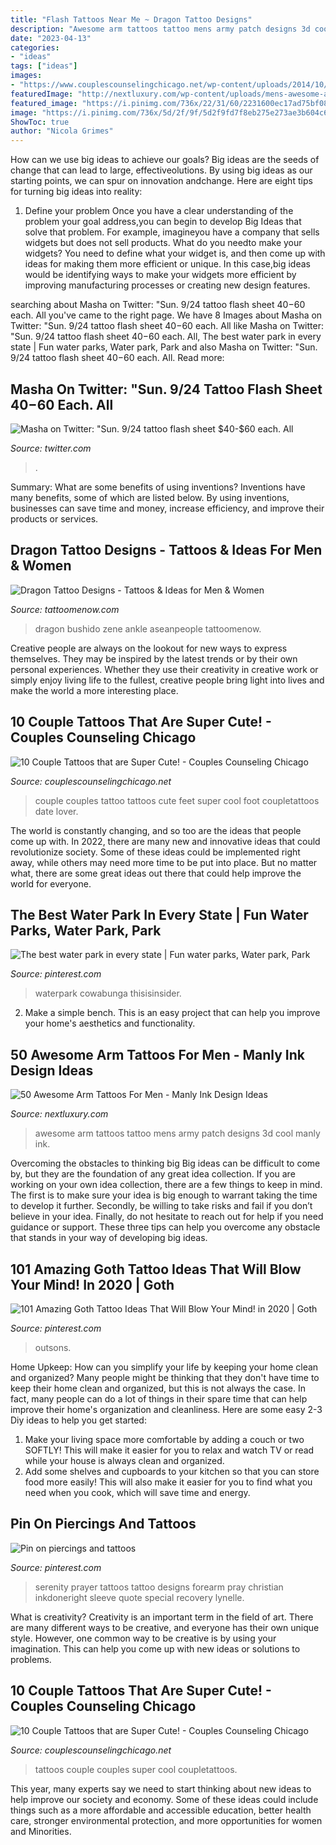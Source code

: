 ```yaml
---
title: "Flash Tattoos Near Me ~ Dragon Tattoo Designs"
description: "Awesome arm tattoos tattoo mens army patch designs 3d cool manly ink"
date: "2023-04-13"
categories:
- "ideas"
tags: ["ideas"]
images:
- "https://www.couplescounselingchicago.net/wp-content/uploads/2014/10/tattoos-couples-8.jpg"
featuredImage: "http://nextluxury.com/wp-content/uploads/mens-awesome-army-patch-camo-3d-arm-tattoo-designs.jpg"
featured_image: "https://i.pinimg.com/736x/22/31/60/2231600ec17ad75bf082d19e6a360af8.jpg"
image: "https://i.pinimg.com/736x/5d/2f/9f/5d2f9fd7f8eb275e273ae3b604c6d7b1.jpg"
ShowToc: true
author: "Nicola Grimes"
---
```



How can we use big ideas to achieve our goals?
Big ideas are the seeds of change that can lead to large, effectiveolutions. By using big ideas as our starting points, we can spur on innovation andchange. Here are eight tips for turning big ideas into reality:
1. Define your problem
Once you have a clear understanding of the problem your goal address,you can begin to develop Big Ideas that solve that problem. For example, imagineyou have a company that sells widgets but does not sell products. What do you needto make your widgets? You need to define what your widget is, and then come up with ideas for making them more efficient or unique. In this case,big ideas would be identifying ways to make your widgets more efficient by improving manufacturing processes or creating new design features.


	

		
searching about Masha on Twitter: &quot;Sun. 9/24 tattoo flash sheet $40-$60 each. All you've came to the right page. We have 8 Images about Masha on Twitter: &quot;Sun. 9/24 tattoo flash sheet $40-$60 each. All like Masha on Twitter: &quot;Sun. 9/24 tattoo flash sheet $40-$60 each. All, The best water park in every state | Fun water parks, Water park, Park and also Masha on Twitter: &quot;Sun. 9/24 tattoo flash sheet $40-$60 each. All. Read more:
		
    
## Masha On Twitter: &quot;Sun. 9/24 Tattoo Flash Sheet $40-$60 Each. All

<img loading=lazy src="https://pbs.twimg.com/media/DKY3DvtVYAAuFdK.jpg:large" onerror="this.onerror=null;this.src='https://tse4.mm.bing.net/th?id=OIP.ck04IYe0qDqwg3aycpVqbwHaJ4&amp;pid=15.1';" alt="Masha on Twitter: &quot;Sun. 9/24 tattoo flash sheet $40-$60 each. All">

_Source: twitter.com_

>. 

	

Summary: What are some benefits of using inventions?
Inventions have many benefits, some of which are listed below. By using inventions, businesses can save time and money, increase efficiency, and improve their products or services.

    
## Dragon Tattoo Designs - Tattoos &amp; Ideas For Men &amp; Women

<img loading=lazy src="https://www.tattoomenow.com/tattoo-designs/wp-content/uploads/2012/09/dragontattoo.jpg" onerror="this.onerror=null;this.src='https://tse2.mm.bing.net/th?id=OIP.vW3rDcT1aYjM8Q5v53WMBQHaJ6&amp;pid=15.1';" alt="Dragon Tattoo Designs - Tattoos &amp; Ideas for Men &amp; Women">

_Source: tattoomenow.com_

>dragon bushido zene ankle aseanpeople tattoomenow. 

	

Creative people are always on the lookout for new ways to express themselves. They may be inspired by the latest trends or by their own personal experiences. Whether they use their creativity in creative work or simply enjoy living life to the fullest, creative people bring light into lives and make the world a more interesting place.

    
## 10 Couple Tattoos That Are Super Cute! - Couples Counseling Chicago

<img loading=lazy src="https://www.couplescounselingchicago.net/wp-content/uploads/2014/10/couples-tattos-7-feet.jpg" onerror="this.onerror=null;this.src='https://tse3.mm.bing.net/th?id=OIP.NmLje7jd8NUwM1RK4qEY1wHaHd&amp;pid=15.1';" alt="10 Couple Tattoos that are Super Cute! - Couples Counseling Chicago">

_Source: couplescounselingchicago.net_

>couple couples tattoo tattoos cute feet super cool foot coupletattoos date lover. 

	

The world is constantly changing, and so too are the ideas that people come up with. In 2022, there are many new and innovative ideas that could revolutionize society. Some of these ideas could be implemented right away, while others may need more time to be put into place. But no matter what, there are some great ideas out there that could help improve the world for everyone.

    
## The Best Water Park In Every State | Fun Water Parks, Water Park, Park

<img loading=lazy src="https://i.pinimg.com/736x/22/31/60/2231600ec17ad75bf082d19e6a360af8.jpg" onerror="this.onerror=null;this.src='https://tse2.mm.bing.net/th?id=OIP.8kSG8XbidCiCFCS8VGhQBQHaFj&amp;pid=15.1';" alt="The best water park in every state | Fun water parks, Water park, Park">

_Source: pinterest.com_

>waterpark cowabunga thisisinsider. 

	

2. Make a simple bench. This is an easy project that can help you improve your home's aesthetics and functionality. 

    
## 50 Awesome Arm Tattoos For Men - Manly Ink Design Ideas

<img loading=lazy src="http://nextluxury.com/wp-content/uploads/mens-awesome-army-patch-camo-3d-arm-tattoo-designs.jpg" onerror="this.onerror=null;this.src='https://tse4.mm.bing.net/th?id=OIP.Xb2dx8JcZUHfNCXakn1yoAAAAA&amp;pid=15.1';" alt="50 Awesome Arm Tattoos For Men - Manly Ink Design Ideas">

_Source: nextluxury.com_

>awesome arm tattoos tattoo mens army patch designs 3d cool manly ink. 

	

Overcoming the obstacles to thinking big
Big ideas can be difficult to come by, but they are the foundation of any great idea collection. If you are working on your own idea collection, there are a few things to keep in mind. The first is to make sure your idea is big enough to warrant taking the time to develop it further. Secondly, be willing to take risks and fail if you don’t believe in your idea. Finally, do not hesitate to reach out for help if you need guidance or support. These three tips can help you overcome any obstacle that stands in your way of developing big ideas.

    
## 101 Amazing Goth Tattoo Ideas That Will Blow Your Mind! In 2020 | Goth

<img loading=lazy src="https://i.pinimg.com/736x/5d/2f/9f/5d2f9fd7f8eb275e273ae3b604c6d7b1.jpg" onerror="this.onerror=null;this.src='https://tse4.mm.bing.net/th?id=OIP.Rjt_h1vT75_I-bsahnYBdAHaHa&amp;pid=15.1';" alt="101 Amazing Goth Tattoo Ideas That Will Blow Your Mind! in 2020 | Goth">

_Source: pinterest.com_

>outsons. 

	

Home Upkeep: How can you simplify your life by keeping your home clean and organized?
Many people might be thinking that they don't have time to keep their home clean and organized, but this is not always the case. In fact, many people can do a lot of things in their spare time that can help improve their home's organization and cleanliness. Here are some easy 2-3 Diy ideas to help you get started: 
1. Make your living space more comfortable by adding a couch or two SOFTLY! This will make it easier for you to relax and watch TV or read while your house is always clean and organized. 
2. Add some shelves and cupboards to your kitchen so that you can store food more easily! This will also make it easier for you to find what you need when you cook, which will save time and energy. 

    
## Pin On Piercings And Tattoos

<img loading=lazy src="https://i.pinimg.com/originals/41/f7/57/41f757e62cba64c3abd35d985038d418.jpg" onerror="this.onerror=null;this.src='https://tse1.mm.bing.net/th?id=OIP.oRJERfyhilQR_ftNJQOdTwHaJ6&amp;pid=15.1';" alt="Pin on piercings and tattoos">

_Source: pinterest.com_

>serenity prayer tattoos tattoo designs forearm pray christian inkdoneright sleeve quote special recovery lynelle. 

	

What is creativity?
Creativity is an important term in the field of art. There are many different ways to be creative, and everyone has their own unique style. However, one common way to be creative is by using your imagination. This can help you come up with new ideas or solutions to problems.

    
## 10 Couple Tattoos That Are Super Cute! - Couples Counseling Chicago

<img loading=lazy src="https://www.couplescounselingchicago.net/wp-content/uploads/2014/10/tattoos-couples-8.jpg" onerror="this.onerror=null;this.src='https://tse4.mm.bing.net/th?id=OIP.i3EHTZLknjYpMlnIFRKGvgHaJ6&amp;pid=15.1';" alt="10 Couple Tattoos that are Super Cute! - Couples Counseling Chicago">

_Source: couplescounselingchicago.net_

>tattoos couple couples super cool coupletattoos. 

	

This year, many experts say we need to start thinking about new ideas to help improve our society and economy. Some of these ideas could include things such as a more affordable and accessible education, better health care, stronger environmental protection, and more opportunities for women and Minorities.

